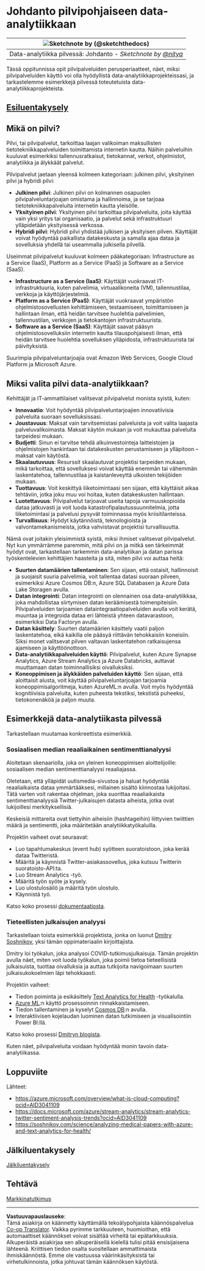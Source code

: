 <!--
CO_OP_TRANSLATOR_METADATA:
{
  "original_hash": "408c55cab2880daa4e78616308bd5db7",
  "translation_date": "2025-08-26T22:10:18+00:00",
  "source_file": "5-Data-Science-In-Cloud/17-Introduction/README.md",
  "language_code": "fi"
}
-->
# Johdanto pilvipohjaiseen data-analytiikkaan

|![ Sketchnote by [(@sketchthedocs)](https://sketchthedocs.dev) ](../../sketchnotes/17-DataScience-Cloud.png)|
|:---:|
| Data-analytiikka pilvessä: Johdanto - _Sketchnote by [@nitya](https://twitter.com/nitya)_ |

Tässä oppitunnissa opit pilvipalveluiden perusperiaatteet, näet, miksi pilvipalveluiden käyttö voi olla hyödyllistä data-analytiikkaprojekteissasi, ja tarkastelemme esimerkkejä pilvessä toteutetuista data-analytiikkaprojekteista.

## [Esiluentakysely](https://purple-hill-04aebfb03.1.azurestaticapps.net/quiz/32)

## Mikä on pilvi?

Pilvi, tai pilvipalvelut, tarkoittaa laajan valikoiman maksullisten tietotekniikkapalveluiden toimittamista internetin kautta. Näihin palveluihin kuuluvat esimerkiksi tallennusratkaisut, tietokannat, verkot, ohjelmistot, analytiikka ja älykkäät palvelut.

Pilvipalvelut jaetaan yleensä kolmeen kategoriaan: julkinen pilvi, yksityinen pilvi ja hybridi pilvi:

* **Julkinen pilvi**: Julkinen pilvi on kolmannen osapuolen pilvipalveluntarjoajan omistama ja hallinnoima, ja se tarjoaa tietotekniikkapalveluita internetin kautta yleisölle.
* **Yksityinen pilvi**: Yksityinen pilvi tarkoittaa pilvipalveluita, joita käyttää vain yksi yritys tai organisaatio, ja palvelut sekä infrastruktuuri ylläpidetään yksityisessä verkossa.
* **Hybridi pilvi**: Hybridi pilvi yhdistää julkisen ja yksityisen pilven. Käyttäjät voivat hyödyntää paikallista datakeskusta ja samalla ajaa dataa ja sovelluksia yhdellä tai useammalla julkisella pilvellä.

Useimmat pilvipalvelut kuuluvat kolmeen pääkategoriaan: Infrastructure as a Service (IaaS), Platform as a Service (PaaS) ja Software as a Service (SaaS).

* **Infrastructure as a Service (IaaS)**: Käyttäjät vuokraavat IT-infrastruktuuria, kuten palvelimia, virtuaalikoneita (VM), tallennustilaa, verkkoja ja käyttöjärjestelmiä.
* **Platform as a Service (PaaS)**: Käyttäjät vuokraavat ympäristön ohjelmistosovellusten kehittämiseen, testaamiseen, toimittamiseen ja hallintaan ilman, että heidän tarvitsee huolehtia palvelimien, tallennustilan, verkkojen ja tietokantojen infrastruktuurista.
* **Software as a Service (SaaS)**: Käyttäjät saavat pääsyn ohjelmistosovelluksiin internetin kautta tilauspohjaisesti ilman, että heidän tarvitsee huolehtia sovelluksen ylläpidosta, infrastruktuurista tai päivityksistä.

Suurimpia pilvipalveluntarjoajia ovat Amazon Web Services, Google Cloud Platform ja Microsoft Azure.

## Miksi valita pilvi data-analytiikkaan?

Kehittäjät ja IT-ammattilaiset valitsevat pilvipalvelut monista syistä, kuten:

* **Innovaatio**: Voit hyödyntää pilvipalveluntarjoajien innovatiivisia palveluita suoraan sovelluksissasi.
* **Joustavuus**: Maksat vain tarvitsemistasi palveluista ja voit valita laajasta palveluvalikoimasta. Maksat käytön mukaan ja voit mukauttaa palveluita tarpeidesi mukaan.
* **Budjetti**: Sinun ei tarvitse tehdä alkuinvestointeja laitteistojen ja ohjelmistojen hankintaan tai datakeskusten perustamiseen ja ylläpitoon – maksat vain käytöstä.
* **Skaalautuvuus**: Resurssit skaalautuvat projektisi tarpeiden mukaan, mikä tarkoittaa, että sovelluksesi voivat käyttää enemmän tai vähemmän laskentatehoa, tallennustilaa ja kaistanleveyttä ulkoisten tekijöiden mukaan.
* **Tuottavuus**: Voit keskittyä liiketoimintaasi sen sijaan, että käyttäisit aikaa tehtäviin, jotka joku muu voi hoitaa, kuten datakeskusten hallintaan.
* **Luotettavuus**: Pilvipalvelut tarjoavat useita tapoja varmuuskopioida dataa jatkuvasti ja voit luoda katastrofipalautussuunnitelmia, jotta liiketoimintasi ja palvelusi pysyvät toiminnassa myös kriisitilanteissa.
* **Turvallisuus**: Hyödyt käytännöistä, teknologioista ja valvontamekanismeista, jotka vahvistavat projektisi turvallisuutta.

Nämä ovat joitakin yleisimmistä syistä, miksi ihmiset valitsevat pilvipalvelut. Nyt kun ymmärrämme paremmin, mitä pilvi on ja mitkä sen tärkeimmät hyödyt ovat, tarkastellaan tarkemmin data-analytiikan ja datan parissa työskentelevien kehittäjien haasteita ja sitä, miten pilvi voi auttaa heitä:

* **Suurten datamäärien tallentaminen**: Sen sijaan, että ostaisit, hallinnoisit ja suojaisit suuria palvelimia, voit tallentaa datasi suoraan pilveen, esimerkiksi Azure Cosmos DB:n, Azure SQL Databasen ja Azure Data Lake Storagen avulla.
* **Datan integrointi**: Datan integrointi on olennainen osa data-analytiikkaa, joka mahdollistaa siirtymisen datan keräämisestä toimenpiteisiin. Pilvipalveluiden tarjoamien dataintegraatiopalveluiden avulla voit kerätä, muuntaa ja integroida dataa eri lähteistä yhteen datavarastoon, esimerkiksi Data Factoryn avulla.
* **Datan käsittely**: Suurten datamäärien käsittely vaatii paljon laskentatehoa, eikä kaikilla ole pääsyä riittävän tehokkaisiin koneisiin. Siksi monet valitsevat pilven valtavan laskentatehon ratkaisujensa ajamiseen ja käyttöönottoon.
* **Data-analytiikkapalveluiden käyttö**: Pilvipalvelut, kuten Azure Synapse Analytics, Azure Stream Analytics ja Azure Databricks, auttavat muuttamaan datan toiminnallisiksi oivalluksiksi.
* **Koneoppimisen ja älykkäiden palveluiden käyttö**: Sen sijaan, että aloittaisit alusta, voit käyttää pilvipalveluntarjoajan tarjoamia koneoppimisalgoritmeja, kuten AzureML:n avulla. Voit myös hyödyntää kognitiivisia palveluita, kuten puheesta tekstiksi, tekstistä puheeksi, tietokonenäköä ja paljon muuta.

## Esimerkkejä data-analytiikasta pilvessä

Tarkastellaan muutamaa konkreettista esimerkkiä.

### Sosiaalisen median reaaliaikainen sentimenttianalyysi
Aloitetaan skenaariolla, joka on yleinen koneoppimisen aloittelijoille: sosiaalisen median sentimenttianalyysi reaaliajassa.

Oletetaan, että ylläpidät uutismedia-sivustoa ja haluat hyödyntää reaaliaikaista dataa ymmärtääksesi, millainen sisältö kiinnostaa lukijoitasi. Tätä varten voit rakentaa ohjelman, joka suorittaa reaaliaikaista sentimenttianalyysiä Twitter-julkaisujen datasta aiheista, jotka ovat lukijoillesi merkityksellisiä.

Keskeisiä mittareita ovat tiettyihin aiheisiin (hashtageihin) liittyvien twiittien määrä ja sentimentti, joka määritetään analytiikkatyökaluilla.

Projektin vaiheet ovat seuraavat:

* Luo tapahtumakeskus (event hub) syötteen suoratoistoon, joka kerää dataa Twitteristä.
* Määritä ja käynnistä Twitter-asiakassovellus, joka kutsuu Twitterin suoratoisto-API:ta.
* Luo Stream Analytics -työ.
* Määritä työn syöte ja kysely.
* Luo ulostulosäilö ja määritä työn ulostulo.
* Käynnistä työ.

Katso koko prosessi [dokumentaatiosta](https://docs.microsoft.com/azure/stream-analytics/stream-analytics-twitter-sentiment-analysis-trends?WT.mc_id=academic-77958-bethanycheum&ocid=AID30411099).

### Tieteellisten julkaisujen analyysi
Tarkastellaan toista esimerkkiä projektista, jonka on luonut [Dmitry Soshnikov](http://soshnikov.com), yksi tämän oppimateriaalin kirjoittajista.

Dmitry loi työkalun, joka analysoi COVID-tutkimusjulkaisuja. Tämän projektin avulla näet, miten voit luoda työkalun, joka poimii tietoa tieteellisistä julkaisuista, tuottaa oivalluksia ja auttaa tutkijoita navigoimaan suurten julkaisukokoelmien läpi tehokkaasti.

Projektin vaiheet:

* Tiedon poiminta ja esikäsittely [Text Analytics for Health](https://docs.microsoft.com/azure/cognitive-services/text-analytics/how-tos/text-analytics-for-health?WT.mc_id=academic-77958-bethanycheum&ocid=AID3041109) -työkalulla.
* [Azure ML](https://azure.microsoft.com/services/machine-learning?WT.mc_id=academic-77958-bethanycheum&ocid=AID3041109):n käyttö prosessoinnin rinnakkaistamiseen.
* Tiedon tallentaminen ja kyselyt [Cosmos DB](https://azure.microsoft.com/services/cosmos-db?WT.mc_id=academic-77958-bethanycheum&ocid=AID3041109):n avulla.
* Interaktiivisen kojelaudan luominen datan tutkimiseen ja visualisointiin Power BI:llä.

Katso koko prosessi [Dmitryn blogista](https://soshnikov.com/science/analyzing-medical-papers-with-azure-and-text-analytics-for-health/).

Kuten näet, pilvipalveluita voidaan hyödyntää monin tavoin data-analytiikassa.

## Loppuviite

Lähteet:
* https://azure.microsoft.com/overview/what-is-cloud-computing?ocid=AID3041109  
* https://docs.microsoft.com/azure/stream-analytics/stream-analytics-twitter-sentiment-analysis-trends?ocid=AID3041109  
* https://soshnikov.com/science/analyzing-medical-papers-with-azure-and-text-analytics-for-health/  

## Jälkiluentakysely

[Jälkiluentakysely](https://purple-hill-04aebfb03.1.azurestaticapps.net/quiz/33)

## Tehtävä

[Markkinatutkimus](assignment.md)

---

**Vastuuvapauslauseke**:  
Tämä asiakirja on käännetty käyttämällä tekoälypohjaista käännöspalvelua [Co-op Translator](https://github.com/Azure/co-op-translator). Vaikka pyrimme tarkkuuteen, huomioithan, että automaattiset käännökset voivat sisältää virheitä tai epätarkkuuksia. Alkuperäistä asiakirjaa sen alkuperäisellä kielellä tulisi pitää ensisijaisena lähteenä. Kriittisen tiedon osalta suositellaan ammattimaista ihmiskäännöstä. Emme ole vastuussa väärinkäsityksistä tai virhetulkinnoista, jotka johtuvat tämän käännöksen käytöstä.